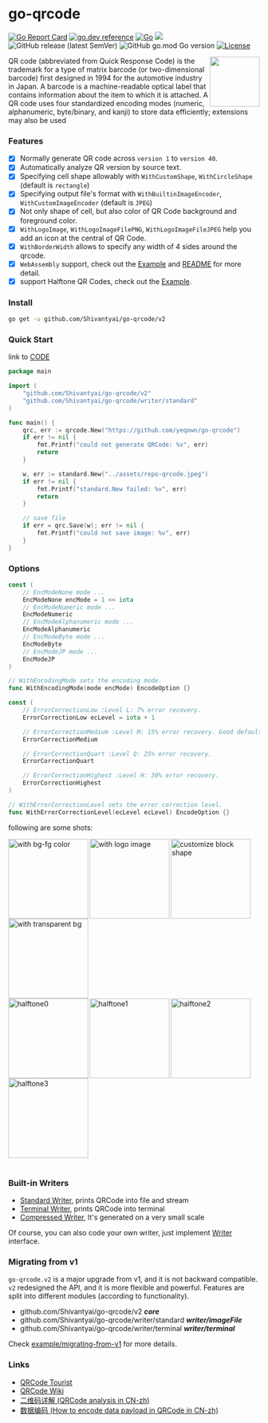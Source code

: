 # go-qrcode #

[![Go Report Card](https://goreportcard.com/badge/github.com/yeqown/go-qrcode)](https://goreportcard.com/report/github.com/yeqown/go-qrcode)
[![go.dev reference](https://img.shields.io/badge/go.dev-reference-007d9c?logo=go&logoColor=white&style=flat-square)](https://pkg.go.dev/github.com/Shivantyai/go-qrcode/v2)
[![Go](https://github.com/Shivantyai/go-qrcode/actions/workflows/go.yml/badge.svg?branch=main)](https://github.com/Shivantyai/go-qrcode/actions/workflows/go.yml) ![](https://changkun.de/urlstat?mode=github&repo=yeqown/go-qrcode)
![GitHub release (latest SemVer)](https://img.shields.io/github/v/release/yeqown/go-qrcode)
![GitHub go.mod Go version](https://img.shields.io/github/go-mod/go-version/yeqown/go-qrcode)
[![License](https://img.shields.io/badge/license-MIT-green)](./LICENSE)

<img src="./assets/repository_qrcode.png" width="100px" align="right"/>
QR code (abbreviated from Quick Response Code) is the trademark for a type of matrix barcode (or two-dimensional barcode) first designed in 1994 for the automotive industry in Japan. A barcode is a machine-readable optical label that contains information about the item to which it is attached. A QR code uses four standardized encoding modes (numeric, alphanumeric, byte/binary, and kanji) to store data efficiently; extensions may also be used

### Features

- [x] Normally generate QR code across `version 1` to `version 40`.
- [x] Automatically analyze QR version by source text.
- [x] Specifying cell shape allowably with `WithCustomShape`, `WithCircleShape` (default is `rectangle`)
- [x] Specifying output file's format with `WithBuiltinImageEncoder`, `WithCustomImageEncoder` (default is `JPEG`)
- [x] Not only shape of cell, but also color of QR Code background and foreground color.
- [x] `WithLogoImage`, `WithLogoImageFilePNG`, `WithLogoImageFileJPEG` help you add an icon at the central of QR Code.
- [x] `WithBorderWidth` allows to specify any width of 4 sides around the qrcode.
- [x] `WebAssembly` support, check out the [Example](./example/webassembly/README.md) and [README](cmd/wasm/README.md) for more detail.
- [x] support Halftone QR Codes, check out the [Example](./example/with-halftone).
### Install

```sh
go get -u github.com/Shivantyai/go-qrcode/v2
```

### Quick Start

link to [CODE](./example/main.go)
```go
package main

import (
	"github.com/Shivantyai/go-qrcode/v2"
	"github.com/Shivantyai/go-qrcode/writer/standard"
)

func main() {
	qrc, err := qrcode.New("https://github.com/yeqown/go-qrcode")
	if err != nil {
		fmt.Printf("could not generate QRCode: %v", err)
		return
	}

	w, err := standard.New("../assets/repo-qrcode.jpeg")
	if err != nil {
		fmt.Printf("standard.New failed: %v", err)
		return
	}

	// save file
	if err = qrc.Save(w); err != nil {
		fmt.Printf("could not save image: %v", err)
	}
}
```

### Options

```go
const (
	// EncModeNone mode ...
	EncModeNone encMode = 1 << iota
	// EncModeNumeric mode ...
	EncModeNumeric
	// EncModeAlphanumeric mode ...
	EncModeAlphanumeric
	// EncModeByte mode ...
	EncModeByte
	// EncModeJP mode ...
	EncModeJP
)

// WithEncodingMode sets the encoding mode.
func WithEncodingMode(mode encMode) EncodeOption {}

const (
	// ErrorCorrectionLow :Level L: 7% error recovery.
	ErrorCorrectionLow ecLevel = iota + 1

	// ErrorCorrectionMedium :Level M: 15% error recovery. Good default choice.
	ErrorCorrectionMedium

	// ErrorCorrectionQuart :Level Q: 25% error recovery.
	ErrorCorrectionQuart

	// ErrorCorrectionHighest :Level H: 30% error recovery.
	ErrorCorrectionHighest
)

// WithErrorCorrectionLevel sets the error correction level.
func WithErrorCorrectionLevel(ecLevel ecLevel) EncodeOption {}
```

following are some shots:

<div>
<img src="./assets/example_fg_bg.jpeg" width="160px" align="left" title="with bg-fg color">
<img src="./assets/example_logo.jpeg" width="160px" align="left" title="with logo image">
<img src="./assets/example_circle.jpeg" width="160px" align="left" title="customize block shape">
<img src="./assets/example_transparent.png" width="160px" title="with transparent bg">
</div>

<div>
<img src="./assets/example_halftone0.jpeg" width="160px" align="left" title="halftone0">
<img src="./assets/example_halftone1.jpeg" width="160px" align="left" title="halftone1">
<img src="./assets/example_halftone2.jpeg" width="160px" align="left" title="halftone2">
<img src="./assets/example_halftone3.jpeg" width="160px" title="halftone3">
</div>

<br>

### Built-in Writers

- [Standard Writer](./writer/standard/README.md), prints QRCode into file and stream
- [Terminal Writer](./writer/terminal/README.md), prints QRCode into terminal
- [Compressed Writer](./writer/compressed/README.md), It's generated on a very small scale

Of course, you can also code your own writer, just implement [Writer](./writer/README.md) interface.

### Migrating from v1

`go-qrcode.v2` is a major upgrade from v1, and it is not backward compatible. `v2` redesigned
the API, and it is more flexible and powerful. Features are split into different modules (according to functionality).

- github.com/Shivantyai/go-qrcode/v2 **_core_**
- github.com/Shivantyai/go-qrcode/writer/standard **_writer/imageFile_**
- github.com/Shivantyai/go-qrcode/writer/terminal **_writer/terminal_**

Check [example/migrating-from-v1](./example/migrating-from-v1/main.go) for more details.

### Links

* [QRCode Tourist](https://www.thonky.com/qr-code-tutorial/)
* [QRCode Wiki](https://en.wikipedia.org/wiki/QR_code)
* [二维码详解 (QRCode analysis in CN-zh)](https://zhuanlan.zhihu.com/p/21463650)
* [数据编码 (How to encode data payload in QRCode in CN-zh)](https://zhuanlan.zhihu.com/p/25432676)
